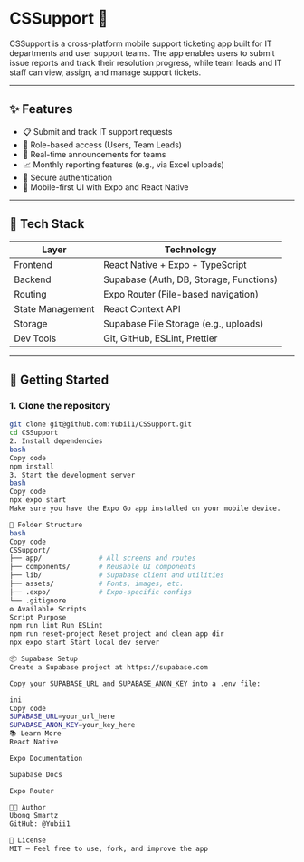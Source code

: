 # CSSupport 📱

CSSupport is a cross-platform mobile support ticketing app built for IT departments and user support teams. The app enables users to submit issue reports and track their resolution progress, while team leads and IT staff can view, assign, and manage support tickets.

---

## ✨ Features

- 📋 Submit and track IT support requests
- 👤 Role-based access (Users, Team Leads)
- 🔔 Real-time announcements for teams
- 📈 Monthly reporting features (e.g., via Excel uploads)
- 🔐 Secure authentication
- 📱 Mobile-first UI with Expo and React Native

---

## 🧰 Tech Stack

| Layer            | Technology                          |
|------------------|--------------------------------------|
| Frontend         | React Native + Expo + TypeScript     |
| Backend          | Supabase (Auth, DB, Storage, Functions) |
| Routing          | Expo Router (File-based navigation)  |
| State Management | React Context API                    |
| Storage          | Supabase File Storage (e.g., uploads)|
| Dev Tools        | Git, GitHub, ESLint, Prettier        |

---

## 🚀 Getting Started

### 1. Clone the repository

```bash
git clone git@github.com:Yubii1/CSSupport.git
cd CSSupport
2. Install dependencies
bash
Copy code
npm install
3. Start the development server
bash
Copy code
npx expo start
Make sure you have the Expo Go app installed on your mobile device.

📁 Folder Structure
bash
Copy code
CSSupport/
├── app/              # All screens and routes
├── components/       # Reusable UI components
├── lib/              # Supabase client and utilities
├── assets/           # Fonts, images, etc.
├── .expo/            # Expo-specific configs
└── .gitignore
⚙️ Available Scripts
Script Purpose
npm run lint Run ESLint
npm run reset-project Reset project and clean app dir
npx expo start Start local dev server

📦 Supabase Setup
Create a Supabase project at https://supabase.com

Copy your SUPABASE_URL and SUPABASE_ANON_KEY into a .env file:

ini
Copy code
SUPABASE_URL=your_url_here
SUPABASE_ANON_KEY=your_key_here
📚 Learn More
React Native

Expo Documentation

Supabase Docs

Expo Router

🧑‍💻 Author
Ubong Smartz
GitHub: @Yubii1

📝 License
MIT — Feel free to use, fork, and improve the app
